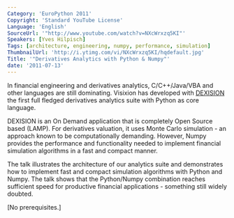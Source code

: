 ```yaml
---
Category: 'EuroPython 2011'
Copyright: 'Standard YouTube License'
Language: 'English'
SourceUrl: '"http://www.youtube.com/watch?v=NXcWrxzq5KI"'
Speakers: [Yves Hilpisch]
Tags: [architecture, engineering, numpy, performance, simulation]
ThumbnailUrl: 'http://i.ytimg.com/vi/NXcWrxzq5KI/hqdefault.jpg'
Title: '"Derivatives Analytics with Python & Numpy"'
date: '2011-07-13'
---
```

In financial engineering and derivatives analytics, C/C++/Java/VBA and other
languages are still dominating. Visixion has developed with
[DEXISION](http://www.dexision.com) the first full fledged derivatives
analytics suite with Python as core language.

DEXISION is an On Demand application that is completely Open Source based
(LAMP). For derivatives valuation, it uses Monte Carlo simulation - an
approach known to be computationally demanding. However, Numpy provides the
performance and functionality needed to implement financial simulation
algorithms in a fast and compact manner.

The talk illustrates the architecture of our analytics suite and demonstrates
how to implement fast and compact simulation algorithms with Python and Numpy.
The talk shows that the Python/Numpy combination reaches sufficient speed for
productive financial applications - something still widely doubted.

[No prerequisites.]

